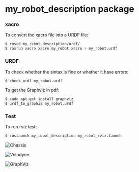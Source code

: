 # my_robot_description package

### xacro

To convert the xacro file into a URDF file:
```bash
$ roscd my_robot_description/urdf/
$ rosrun xacro xacro my_robot.xacro > my_robot.urdf
```

### URDF

To check whether the sintax is fine or whether it have errors:
```bash
$ check_urdf my_robot.urdf
```

To get the Graphviz in pdf:
```bash
$ sudo apt-get install graphviz
$ urdf_to_graphiz my_robot.urdf
```

### Test

To run rviz test:
```bash
$ roslaunch my_robot_description my_robot_rviz.launch
```

![Chassis](../resources/robot_chassis.jpg)

![Velodyne](../resources/velodyne_drawing.png)

![GraphViz](../resources/graphviz.png)
